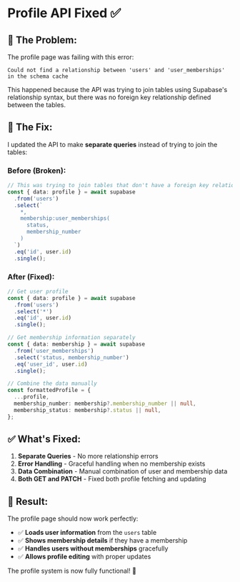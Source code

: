 # Profile API Fixed ✅

## 🐛 **The Problem:**

The profile page was failing with this error:
```
Could not find a relationship between 'users' and 'user_memberships' in the schema cache
```

This happened because the API was trying to join tables using Supabase's relationship syntax, but there was no foreign key relationship defined between the tables.

## 🔧 **The Fix:**

I updated the API to make **separate queries** instead of trying to join the tables:

### **Before (Broken):**
```typescript
// This was trying to join tables that don't have a foreign key relationship
const { data: profile } = await supabase
  .from('users')
  .select(`
    *,
    membership:user_memberships(
      status,
      membership_number
    )
  `)
  .eq('id', user.id)
  .single();
```

### **After (Fixed):**
```typescript
// Get user profile
const { data: profile } = await supabase
  .from('users')
  .select('*')
  .eq('id', user.id)
  .single();

// Get membership information separately
const { data: membership } = await supabase
  .from('user_memberships')
  .select('status, membership_number')
  .eq('user_id', user.id)
  .single();

// Combine the data manually
const formattedProfile = {
  ...profile,
  membership_number: membership?.membership_number || null,
  membership_status: membership?.status || null,
};
```

## ✅ **What's Fixed:**

1. **Separate Queries** - No more relationship errors
2. **Error Handling** - Graceful handling when no membership exists
3. **Data Combination** - Manual combination of user and membership data
4. **Both GET and PATCH** - Fixed both profile fetching and updating

## 🚀 **Result:**

The profile page should now work perfectly:
- ✅ **Loads user information** from the `users` table
- ✅ **Shows membership details** if they have a membership
- ✅ **Handles users without memberships** gracefully
- ✅ **Allows profile editing** with proper updates

The profile system is now fully functional! 🎉
